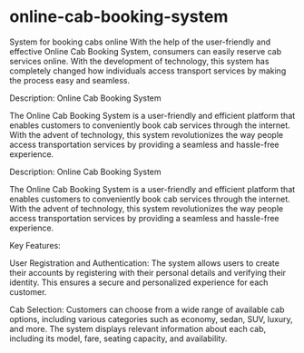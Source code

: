 # online-cab-booking-system
System for booking cabs online  With the help of the user-friendly and effective Online Cab Booking System, consumers can easily reserve cab services online. With the development of technology, this system has completely changed how individuals access transport services by making the process easy and seamless.

Description: Online Cab Booking System

The Online Cab Booking System is a user-friendly and efficient platform that enables customers to conveniently book cab services through the internet. With the advent of technology, this system revolutionizes the way people access transportation services by providing a seamless and hassle-free experience.

Description: Online Cab Booking System

The Online Cab Booking System is a user-friendly and efficient platform that enables customers to conveniently book cab services through the internet. With the advent of technology, this system revolutionizes the way people access transportation services by providing a seamless and hassle-free experience.

Key Features:

User Registration and Authentication: The system allows users to create their accounts by registering with their personal details and verifying their identity. This ensures a secure and personalized experience for each customer.

Cab Selection: Customers can choose from a wide range of available cab options, including various categories such as economy, sedan, SUV, luxury, and more. The system displays relevant information about each cab, including its model, fare, seating capacity, and availability.


